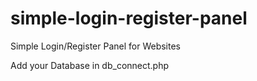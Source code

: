 # simple-login-register-panel

Simple Login/Register Panel for Websites

Add your Database in db_connect.php
